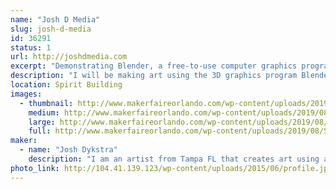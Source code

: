 ```yaml
---
name: "Josh D Media"
slug: josh-d-media
id: 36291
status: 1
url: http://joshdmedia.com
excerpt: "Demonstrating Blender, a free-to-use computer graphics program, and making 3D art."
description: "I will be making art using the 3D graphics program Blender, a computer program that can be used to create graphics for video games, 3D printing, animation, and special effects for movies. I will demonstrate how I make 3D models that are low-poly, isometric, and minimalist."
location: Spirit Building
images:
  - thumbnail: http://www.makerfaireorlando.com/wp-content/uploads/2019/08/Screenshot_20190816-083127_Instagram.jpg
    medium: http://www.makerfaireorlando.com/wp-content/uploads/2019/08/Screenshot_20190816-083127_Instagram.jpg
    large: http://www.makerfaireorlando.com/wp-content/uploads/2019/08/Screenshot_20190816-083127_Instagram.jpg
    full: http://www.makerfaireorlando.com/wp-content/uploads/2019/08/Screenshot_20190816-083127_Instagram.jpg
maker:
  - name: "Josh Dykstra"
    description: "I am an artist from Tampa FL that creates art using a wide range of mediums, from illustration to computer graphics. In my free time I enjoy making 3D models with Blender, 3D printing, video editing, and playing music with my band."
photo_link: http://104.41.139.123/wp-content/uploads/2015/06/profile.jpg
---
```

